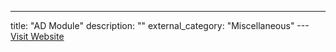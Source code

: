 ---
title: "AD Module"
description: ""
external_category: "Miscellaneous"
---[Visit Website](https://github.com/samratashok/ADModule)

